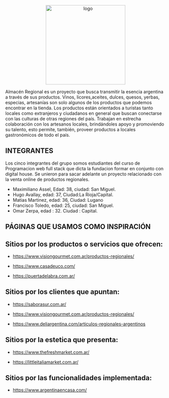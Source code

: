 <p align="center">
  <a href=https://github.com/kinglobe/grupo_4_almacenRegional>
    <img src=https://github.com/kinglobe/grupo_4_almacenRegional/blob/ee540ae599a84a666455ff5c4059520bf7a71cf9/wireframes/logoAlmacen.png alt="logo" width="250" height="250">
  </a>
</p>

Almacén Regional es un proyecto que busca transmitir la esencia argentina a través de sus productos. Vinos, licores,aceites, dulces, quesos, yerbas, especias, artesanías son solo algunos de los productos que podemos encontrar en la tienda.
Los productos están orientados a turistas tanto locales como extranjeros y ciudadanos en general que buscan conectarse con las culturas de otras regiones del país.
Trabajan en estrecha colaboración con los artesanos locales, brindándoles apoyo y promoviendo su talento, esto permite, también, proveer productos a locales gastronómicos de todo el país.

## INTEGRANTES
Los cinco integrantes del grupo somos estudiantes del curso de Programacion web full stack que dicta la fundacion formar en conjunto con digital house. Se unieron para sacar adelante un proyecto relacionado con la venta online de productos regionales.

- Maximiliano Assel, Edad: 38, ciudad: San Miguel.
- Hugo Avallay, edad: 37, Ciudad:La Rioja/Capital.
- Matias Martinez, edad: 36, Ciudad: Lugano
- Francisco Toledo, edad: 25, ciudad: San Miguel.
- Omar Zerpa, edad : 32. Ciudad : Capital.


## PÁGINAS QUE USAMOS COMO INSPIRACIÓN

## Sitios por los productos o servicios que ofrecen:

- https://www.visiongourmet.com.ar/productos-regionales/

- https://www.casadeuco.com/

- https://puertadelabra.com.ar/


## Sitios por los clientes que apuntan:

- https://saborasur.com.ar/

- https://www.visiongourmet.com.ar/productos-regionales/ <!-- apunta a un publico en general, tratando de llegar al turista y competir en el mercado interno -->

- https://www.deliargentina.com/articulos-regionales-argentinos <!-- apunta a un publico en general, tratando de llegar al turista y competir en el mercado interno -->


## Sitios por la estetica que presenta:

- https://www.thefreshmarket.com.ar/

- https://littleitaliamarket.com.ar/

## Sitios por las funcionalidades implementada:

- https://www.argentinaencasa.com/

